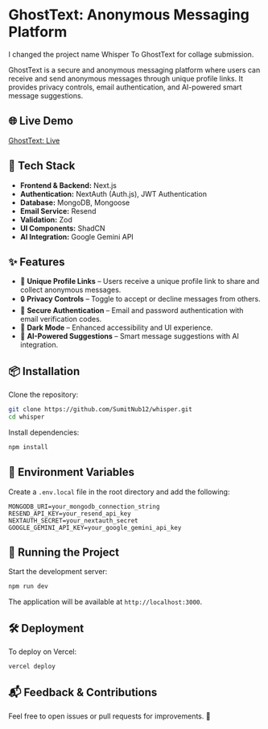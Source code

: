 # GhostText: Anonymous Messaging Platform

I changed the project name Whisper To GhostText for collage submission.

GhostText is a secure and anonymous messaging platform where users can receive and send anonymous messages through unique profile links. It provides privacy controls, email authentication, and AI-powered smart message suggestions.

## 🌐 Live Demo

[GhostText: Live](https://ai-whisper.vercel.app/)

## 🚀 Tech Stack

- **Frontend & Backend:** Next.js
- **Authentication:** NextAuth (Auth.js), JWT Authentication
- **Database:** MongoDB, Mongoose
- **Email Service:** Resend
- **Validation:** Zod
- **UI Components:** ShadCN
- **AI Integration:** Google Gemini API

## ✨ Features

- 🔗 **Unique Profile Links** – Users receive a unique profile link to share and collect anonymous messages.
- 🔒 **Privacy Controls** – Toggle to accept or decline messages from others.
- 📧 **Secure Authentication** – Email and password authentication with email verification codes.
- 🌙 **Dark Mode** – Enhanced accessibility and UI experience.
- 🤖 **AI-Powered Suggestions** – Smart message suggestions with AI integration.

## 📦 Installation

Clone the repository:

```sh
git clone https://github.com/SumitNub12/whisper.git
cd whisper
```

Install dependencies:

```sh
npm install
```

## 🔑 Environment Variables

Create a `.env.local` file in the root directory and add the following:

```env
MONGODB_URI=your_mongodb_connection_string
RESEND_API_KEY=your_resend_api_key
NEXTAUTH_SECRET=your_nextauth_secret
GOOGLE_GEMINI_API_KEY=your_google_gemini_api_key
```

## 🚀 Running the Project

Start the development server:

```sh
npm run dev
```

The application will be available at `http://localhost:3000`.

## 🛠 Deployment

To deploy on Vercel:

```sh
vercel deploy
```

## 📬 Feedback & Contributions

Feel free to open issues or pull requests for improvements. 🙌

